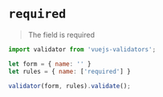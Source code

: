 # `required`

> The field is required

```js bash
import validator from 'vuejs-validators';

let form = { name: '' }
let rules = { name: ['required'] }

validator(form, rules).validate();
```
